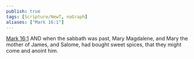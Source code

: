 ```yaml
---
publish: true
tags: [Scripture/NewT, noGraph]
aliases: ["Mark 16:1"]
---
```

[Mark 16:1](https://churchofjesuschrist.org/study/scriptures/nt/mark/16?lang=eng&id=p1#p1) AND when the sabbath was past, Mary Magdalene, and Mary the mother of James, and Salome, had bought sweet spices, that they might come and anoint him.
